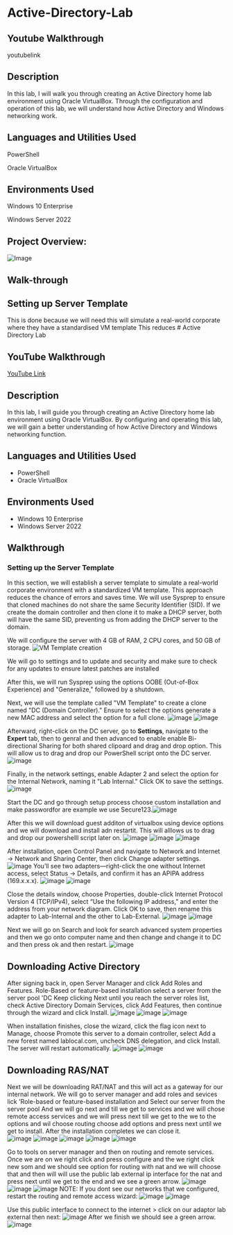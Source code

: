 # Active-Directory-Lab
## Youtube Walkthrough
youtubelink
## Description
In this lab, I will walk you through creating an Active Directory home lab environment using Oracle VirtualBox. Through the configuration and operation of this lab, we will understand how Active Directory and Windows networking work.
## Languages and Utilities Used
PowerShell

Oracle VirtualBox
## Environments Used

Windows 10 Enterprise

Windows Server 2022

## Project Overview:
![Image](https://github.com/user-attachments/assets/ed6af144-aa59-40a4-bbe5-f288aadbee69)
## Walk-through
## Setting up Server Template
This is done because we will need this will simulate a real-world corporate where they have a standardised VM template This reduces # Active Directory Lab

## YouTube Walkthrough
[YouTube Link](youtubelink)

## Description
In this lab, I will guide you through creating an Active Directory home lab environment using Oracle VirtualBox. By configuring and operating this lab, we will gain a better understanding of how Active Directory and Windows networking function.

## Languages and Utilities Used
- PowerShell
- Oracle VirtualBox

## Environments Used
- Windows 10 Enterprise
- Windows Server 2022

## Walkthrough

### Setting up the Server Template
In this section, we will establish a server template to simulate a real-world corporate environment with a standardized VM template. This approach reduces the chance of errors and saves time. We will use Sysprep to ensure that cloned machines do not share the same Security Identifier (SID). If we create the domain controller and then clone it to make a DHCP server, both will have the same SID, preventing us from adding the DHCP server to the domain.

We will configure the server with 4 GB of RAM, 2 CPU cores, and 50 GB of storage.
![VM Template creation](https://github.com/user-attachments/assets/9c5cfb93-0587-43d2-8b0d-cb3036ae988a)

We will go to settings and to update and security and make sure to check for any updates to ensure  latest  patches are installed



After this, we will run Sysprep using the options OOBE (Out-of-Box Experience) and "Generalize," followed by a shutdown.







Next, we will use the template called "VM Template" to create a clone named "DC (Domain Controller)." Ensure to select the options generate a new MAC address and select the option for a full clone.
![image](https://github.com/user-attachments/assets/ca05dea2-8662-4d04-a3e3-498cc5aa7a89)
![image](https://github.com/user-attachments/assets/d0ccd8e5-58ce-4733-88a8-31aa09fbe8bc)


Afterward, right-click on the DC server, go to **Settings**, navigate to the **Expert** tab, then to genral and then advanced to enable    enable Bi-directional Sharing for both shared clipoard and drag and drop option. This will allow us to drag and drop our PowerShell script onto the DC server. 
![image](https://github.com/user-attachments/assets/f556cc01-d7a5-4574-bc61-4809bd970882)

Finally, in the network settings, enable Adapter 2 and select the option for the Internal Network, naming it "Lab Internal." Click OK to save the settings.
![image](https://github.com/user-attachments/assets/27799ec9-0fef-431f-b842-2a33cf8755cd)

Start the DC and go through setup process choose custom installation and make passwordfor are example we use Secure123.![image](https://github.com/user-attachments/assets/21f05710-32bb-4f81-8809-6ae6aecebd2b)


After this we will download guest additon of virtualbox using device options and we will download and install adn restartit. This will alllows us to drag and drop our powershelll script later on.
![image](https://github.com/user-attachments/assets/28217b84-130e-4283-b4d4-6b2bd9707c04)
![image](https://github.com/user-attachments/assets/2e2887b4-37b0-4dea-a7ec-da008970fad0)
![image](https://github.com/user-attachments/assets/7c88e902-4644-4f06-a192-864e572175e2)


After installation, open Control Panel and navigate to Network and Internet → Network and Sharing Center, then click Change adapter settings. 
![image](https://github.com/user-attachments/assets/b0b76319-85ed-4483-b236-3f4125a1d927)
You’ll see two adapters—right-click the one without Internet access, select Status → Details, and confirm it has an APIPA address (169.x.x.x).
![image](https://github.com/user-attachments/assets/dc8d48f8-ea0a-457b-a76e-8283b2ff3fdc)
![image](https://github.com/user-attachments/assets/ec48c245-12f8-4e35-83da-0cdc3211f237)

Close the details window, choose Properties, double-click Internet Protocol Version 4 (TCP/IPv4), select “Use the following IP address,” and enter the address from your network diagram. Click OK to save, then rename this adapter to Lab-Internal and the other to Lab-External.
![image](https://github.com/user-attachments/assets/bdf89300-09b1-49ba-b225-6b087daf53f8)
![image](https://github.com/user-attachments/assets/4b8aadb2-886f-462f-820b-dce3f1a745c4)

Next we will go on Search and look for search advanced system properties and  then we  go onto computer name and then change and change it to DC and then press ok and then restart.
![image](https://github.com/user-attachments/assets/9160938a-01c2-432b-a055-a2016978d8fc)

## Downloading Active Directory
After signing back in, open Server Manager and click Add Roles and Features. Role-Based or feature-based installation select a server from the server pool 'DC Keep clicking Next until you reach the server roles list, check Active Directory Domain Services, click Add Features, then continue through the wizard and click Install. 
![image](https://github.com/user-attachments/assets/84d65a63-abfe-4000-9ac0-876c5abfd638)
![image](https://github.com/user-attachments/assets/26e81f0e-be22-4cbd-a58b-f7520117af41)
![image](https://github.com/user-attachments/assets/3b770d80-2cc1-4eac-b504-4c3793097ff1)


When installation finishes, close the wizard, click the flag icon next to Manage, choose Promote this server to a domain controller, select Add a new forest named lablocal.com, uncheck DNS delegation, and click Install. The server will restart automatically.
![image](https://github.com/user-attachments/assets/ee1f42b9-c2f6-4fb9-a7be-5dd29124aba2)
![image](https://github.com/user-attachments/assets/2dec8288-79d5-4e8c-b8cd-fea36d2f2939)

## Downloading RAS/NAT

Next we will be downloading RAT/NAT and this will act as a gateway for our internal network. We will go to server manager and add roles and sevices lick 'Role-based or feature-based installation and Select our server from the server pool  And we will go next and till we get to services and we will chose remote access services and we will press next till we get to the we to the options and wil choose routing choose add options and press next until we get to install. After the installation completes we can close it.  
![image](https://github.com/user-attachments/assets/7e88c25b-fd9b-4841-a907-6842c2426c42)
![image](https://github.com/user-attachments/assets/070f7cba-a12a-48ce-a41b-bc9fda1db567)
![image](https://github.com/user-attachments/assets/ac0f5b0c-237a-40fd-8f02-9284ebac29e5)
![image](https://github.com/user-attachments/assets/68375340-fef0-4a43-80a3-cfd23a590e79)
![image](https://github.com/user-attachments/assets/0a966608-55d0-4a70-a45e-e2b40d4f3d7c)


Go to tools on server manager and then on routing and remote services. Once we are on we right click and press configure and the we right click new som and we should see option for routing with nat and we will choose that and then will will use the public lab external ip interface for the nat and press next until we get to the end and we see a green arrow.
![image](https://github.com/user-attachments/assets/55608d7d-48ee-49cc-9261-148ed0b8b3e9)
![image](https://github.com/user-attachments/assets/769e69e9-e53b-4b3c-9ed6-280985a333f4)
![image](https://github.com/user-attachments/assets/0bbc9623-8c41-4bd4-b9ff-06781378949b)
NOTE: If you dont see our networks that we configured, restart the routing and remote access wizard:
![image](https://github.com/user-attachments/assets/ce52a972-e175-43d9-8d82-49ba05cb29d2)
![image](https://github.com/user-attachments/assets/7e1c73d9-9000-46e5-b3a4-bd197a5ca451)

Use this public interface to connect to the internet > click on our adaptor lab external then next:
![image](https://github.com/user-attachments/assets/9d45a0a9-9297-446d-9a28-04c81e595cba)
After we finish we should see a green arrow.
![image](https://github.com/user-attachments/assets/b04db688-fd34-4c18-b7f9-6ba19dbf603f)


